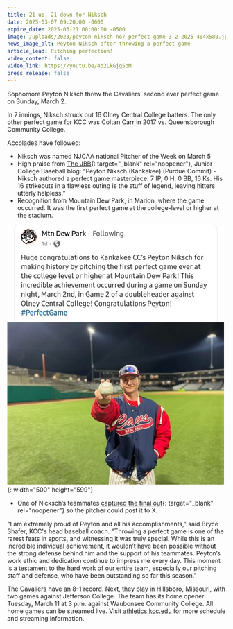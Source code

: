 ```yaml
---
title: 21 up, 21 down for Niksch
date: 2025-03-07 09:20:00 -0600
expire_date: 2025-03-21 00:00:00 -0500
image: /uploads/2023/peyton-niksch-no7-perfect-game-3-2-2025-404x580.jpg
news_image_alt: Peyton Niksch after throwing a perfect game
article_lead: Pitching perfection!
video_content: false
video_link: https://youtu.be/4d2LkGjg5bM
press_release: false
---
```

Sophomore Peyton Niksch threw the Cavaliers’ second ever perfect game on Sunday, March 2.

In 7 innings, Niksch struck out 16 Olney Central College batters. The only other perfect game for KCC was Coltan Carr in 2017 vs. Queensborough Community College.

Accolades have followed:

* Niksch was named NJCAA national Pitcher of the Week on March 5
* High praise from [The JBB](https://thejbb.substack.com/p/the-jbb-week-6-honors-pres-by-flatground "The JBB"){: target="_blank" rel="noopener"}, Junior College Baseball blog: “Peyton Niksch (Kankakee) (Purdue Commit) - Niksch authored a perfect game masterpiece: 7 IP, 0 H, 0 BB, 16 Ks. His 16 strikeouts in a flawless outing is the stuff of legend, leaving hitters utterly helpless.”
* Recognition from Mountain Dew Park, in Marion, where the game occurred. It was the first perfect game at the college-level or higher at the stadium.

![Mtn Dew Park &quot;Huge congratulatioins to Kankakee CC's Peyton Niksch for making history by pitiching the first perfect game ever at the college level or higher at Mountain Dew Park! This incredible achievement occurred during a game on Sunday night, March 2nd, in game 2 of a doubleheader against Olney Central College! Congratulations Peyton!](/uploads/2023/mtn-dew-park-pniksch-500x599.jpg "Mtn Dew Park social post"){: width="500" height="599"}

* One of Nicksch’s teammates [captured the final out](pic.x.com/yCkLADoXPN "Final out recorded"){: target="_blank" rel="noopener"} so the pitcher could post it to X.

"I am extremely proud of Peyton and all his accomplishments," said Bryce Shafer, KCC's head baseball coach. "Throwing a perfect game is one of the rarest feats in sports, and witnessing it was truly special. While this is an incredible individual achievement, it wouldn’t have been possible without the strong defense behind him and the support of his teammates. Peyton’s work ethic and dedication continue to impress me every day. This moment is a testament to the hard work of our entire team, especially our pitching staff and defense, who have been outstanding so far this season."

The Cavaliers have an 8-1 record. Next, they play in Hillsboro, Missouri, with two games against Jefferson College. The team has its home opener Tuesday, March 11 at 3 p.m. against Waubonsee Community College. All home games can be streamed live. Visit [athletics.kcc.edu](https://athletics.kcc.edu/ "athletics.kcc.edu") for more schedule and streaming information.